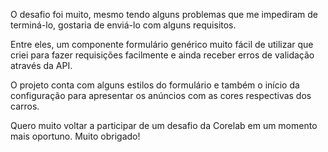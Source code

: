 O desafio foi muito, mesmo tendo alguns problemas que me impediram de terminá-lo, gostaria de enviá-lo com alguns requisitos.

Entre eles, um componente formulário genérico muito fácil de utilizar que criei para fazer requisições facilmente e ainda receber erros de validação através da API.

O projeto conta com alguns estilos do formulário e também o início da configuração para apresentar os anúncios com as cores respectivas dos carros.

Quero muito voltar a participar de um desafio da Corelab em um momento mais oportuno. Muito obrigado!
